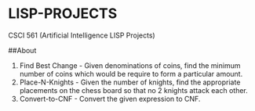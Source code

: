 LISP-PROJECTS
=============

CSCI 561 (Artificial Intelligence LISP Projects)


##About
1. Find Best Change - Given denominations of coins, find the minimum number of coins which would be require to form a particular
amount.
2. Place-N-Knights - Given the number of knights, find the appropriate placements on the chess board so that no 2 knights attack each other.
3. Convert-to-CNF - Convert the given expression to CNF.
